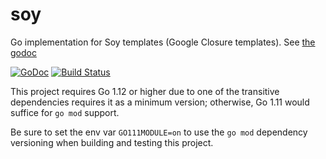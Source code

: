 soy
===

Go implementation for Soy templates (Google Closure templates).  See [the godoc](http://godoc.org/github.com/robfig/soy)

[![GoDoc](http://godoc.org/github.com/robfig/soy?status.png)](http://godoc.org/github.com/robfig/soy)
[![Build Status](https://travis-ci.org/robfig/soy.png?branch=master)](https://travis-ci.org/robfig/soy)

This project requires Go 1.12 or higher due to one of the transitive
dependencies requires it as a minimum version; otherwise, Go 1.11 would
suffice for `go mod` support.

Be sure to set the env var `GO111MODULE=on` to use the `go mod` dependency
versioning when building and testing this project.
